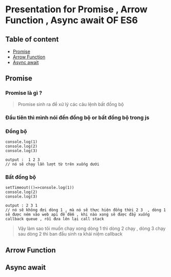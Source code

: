 # Presentation for Promise , Arrow Function , Async await OF ES6


## Table of content 
 + [Promise](#promise)
 + [Arrow Function](#arrow-function)
 + [Async await](#async-await)



## Promise 
 ### Promise là gì  ? 
  >  Promise sinh ra để xử lý các câu lệnh bất đồng bộ 

  ### Đầu tiên thì mình nói đến đồng bộ or bất đồng bộ trong js 

  ### Đồng bộ 
  ```
  console.log(1)
  console.log(2)
  console.log(3)

  output :  1 2 3  
  // nó sẽ chạy lần lượt từ trên xuống dưới 
  ```

  ### Bất đồng bộ 
  ```
  setTimeout(()=>console.log(1))
  console.log(2)
  console.log(3)
  
  output : 2 3 1
  // nó sẽ không đợi dòng 1 , mà nó sẽ thực hiện đồng thời 2 3  , dòng 1 sẽ được ném vào web api để đếm , khi nào xong sẽ được đẩy xuống callback queue , rồi đưa lên lại call stack 
  ```
  
  > Vậy làm sao tôi muốn chạy xong dòng 1 thì dòng 2 chạy , dòng 3 chạy sau dòng 2 thì ban đầu sinh ra khái niệm callback
## Arrow Function
## Async await 
